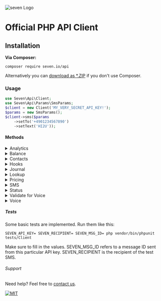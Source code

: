 ![](https://www.seven.io/wp-content/uploads/Logo.svg "seven Logo")

# Official PHP API Client

## Installation

**Via Composer:**

```shell script 
composer require seven.io/api
```

Alternatively you
can [download as *.ZIP](https://github.com/seven-io/php-client/releases/latest "download as *.ZIP")
if you don't use Composer.

### Usage

```php
use Seven\Api\Client;
use Seven\Api\Params\SmsParams;
$client = new Client('MY_VERY_SECRET_API_KEY!');
$params = new SmsParams();
$client->sms($params
    ->setTo('+4901234567890')
    ->setText('HI2U'));
```

#### Methods

<details>
<summary>Analytics</summary>

<ul>
    <li>analytics(array options = [], string $groupBy = 'date'): AbstractAnalytic[]</li>
    <li>analyticsByCountry(array options = []): AnalyticByCountry[]</li>
    <li>analyticsByDate(array options = []): AnalyticByDate[]</li>
    <li>analyticsByLabel(array options = []): AnalyticByLabel[]</li>
    <li>analyticsBySubaccount(array options = []): AnalyticBySubaccount[]</li>
</ul>
</details>

<details>
<summary>Balance</summary>

<ul>
    <li>balance(bool $json = false): float|Balance</li>
    <li>balanceFloat(): float</li>
    <li>balanceJson(): Balance</li>
</ul>
</details>

<details>
<summary>Contacts</summary>

<ul>
    <li>contacts(string $action, array $options = []): mixed</li>
    <li>createContact(bool $json = false): string|ContactCreate</li>
    <li>createContactJson(): ContactCreate</li>
    <li>deleteContact(int $id, bool $json = false): int|ContactDelete</li>
    <li>deleteContactJson(int $id): ContactDelete</li>
    <li>editContact(array $options): int|ContactEdit</li>
    <li>editContactJson(array $options): ContactEdit</li>
    <li>getContact(int $id, bool $json = false): string|Contact[]</li>
    <li>getContactJson(int $id): Contact[]</li>
    <li>getContacts(bool $json = false): string|Contact[]</li>
    <li>getContactsJson(): Contact[]</li>
</ul>
</details>

<details>
<summary>Hooks</summary>

<ul>
    <li>hooks(string $action, array $options = []): mixed</li>
    <li>getHooks(): Hooks</li>
    <li>subscribeHook(string $target_url, string $event_type, string $request_method = HooksConstants::REQUEST_METHOD_DEFAULT): HookAction</li>
    <li>unsubscribeHook(?int $id, ?string $target_url = null, ?string $event_type = null, ?string $request_method = null): HookAction</li>
</ul>
</details>

<details>
<summary>Journal</summary>

<ul>
    <li>journal(string $type, array $options = []): JournalBase[]</li>
    <li>journalInbound(array $options = []): JournalInbound[]</li>
    <li>journalOutbound(array $options = []): JournalOutbound[]</li>
    <li>journalReplies(array $options = []): JournalReplies[]</li>
    <li>journalVoice(array $options = []): JournalVoice[]</li>
</ul>
</details>

<details>
<summary>Lookup</summary>

<ul>
    <li>lookup(string $type, string $number, array $options = []): mixed</li>
    <li>lookupFormat(string $number): LookupFormat</li>
    <li>lookupCnam(string $number): LookupCnam</li>
    <li>lookupHlr(string $number): LookupHlr</li>
    <li>lookupMnp(string $number, bool $json = false): string|LookupMnp</li>
    <li>lookupMnpJson(string $number): LookupMnp</li>
</ul>
</details>

<details>
<summary>Pricing</summary>

<ul>
    <li>pricing(bool $json = true, string $country = ''): string|Pricing</li>
    <li>pricingCsv(string $country = ''): string</li>
</ul>
</details>

<details>
<summary>SMS</summary>

<ul>
    <li>sms(SmsParamsInterface $params): string|Sms</li>
    <li>smsJson(SmsParamsInterface $params): Sms</li>
</ul>
</details>

<details>
<summary>Status</summary>

<ul>
    <li>status(int $msgId, bool $json = false): string|Status</li>
    <li>statusJson(int $msgId): Status</li>
</ul>
</details>

<details>
<summary>Validate for Voice</summary>

<ul>
    <li>validateForVoice(string $number, array $opts = []): ValidateForVoice</li>
</ul>
</details>

<details>
<summary>Voice</summary>

<ul>
    <li>voice(VoiceParamsInterface $p): string|Voice</li>
    <li>voiceJson(VoiceParamsInterface $p): Voice</li>
</ul>
</details>

##### Tests

Some basic tests are implemented. Run them like this:

```shell script
SEVEN_API_KEY= SEVEN_RECIPIENT= SEVEN_MSG_ID= php vendor/bin/phpunit tests/Client
```

Make sure to fill in the values. SEVEN_MSG_ID refers to a message ID sent from this
particular API key. SEVEN_RECIPIENT is the recipient of the test SMS.

###### Support

Need help? Feel free to [contact us](https://www.seven.io/en/company/contact/).

[![MIT](https://img.shields.io/badge/License-MIT-teal.svg)](LICENSE)
